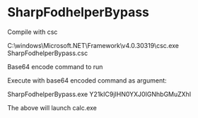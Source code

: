 # SharpFodhelperBypass

Compile with csc

C:\windows\Microsoft.NET\Framework\v4.0.30319\csc.exe SharpFodhelperBypass.csc

Base64 encode command to run

Execute with base64 encoded command as argument:

SharpFodhelperBypass.exe Y21kIC9jIHN0YXJ0IGNhbGMuZXhl

The above will launch calc.exe
